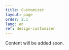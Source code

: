 ```yaml
---
title: Customizer
layout: page
order: 2.1
lang: en
ref: design-customizer
---
```


Content will be added soon.
